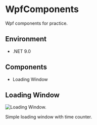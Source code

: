 # WpfComponents

Wpf components for practice.

## Environment

* .NET 9.0

## Components

* Loading Window


## Loading Window
![Loading Window.](https://file.pinyaccoladda.com/article_img_3_rte_image_0.png "Loading Window")

Simple loading window with time counter.